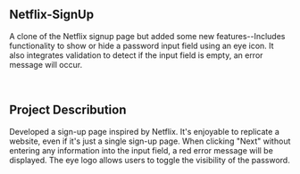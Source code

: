 ## Netflix-SignUp
A clone of the Netflix signup page but added some new features--Includes functionality to show or hide a password input field using an eye icon. It also integrates validation to detect if the input field is empty, an error message will occur.

<br>

## Project Describution
Developed a sign-up page inspired by Netflix. It's enjoyable to replicate a website, even if it's just a single sign-up page. When clicking "Next" without entering any information into the input field, a red error message will be displayed. The eye logo allows users to toggle the visibility of the password.
<br>

<br>








